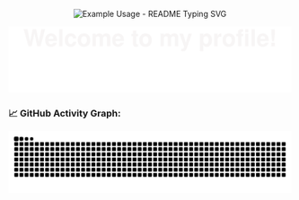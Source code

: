 <p align="center">
  <img src="https://readme-typing-svg.demolab.com/?lines=欢迎来到芜的欣的主场!&font=Fira%20Code&center=true&width=580&height=50&duration=4000&pause=1000" alt="Example Usage - README Typing SVG">
</p>

![](Bottom_up.svg)

<!--   GitHub stats graph -->
### 📈 GitHub Activity Graph:
![Nicaprio's github activity graph](https://raw.githubusercontent.com/BEPb/BEPb/output/github-contribution-grid-snake.svg)




<!--
**nicaprio7/nicaprio7** is a ✨ _special_ ✨ repository because its `README.md` (this file) appears on your GitHub profile.

Here are some ideas to get you started:

- 🔭 I’m currently working on ...
- 🌱 I’m currently learning ...
- 👯 I’m looking to collaborate on ...
- 🤔 I’m looking for help with ...
- 💬 Ask me about ...
- 📫 How to reach me: ...
- 😄 Pronouns: ...
- ⚡ Fun fact: ...
-->
